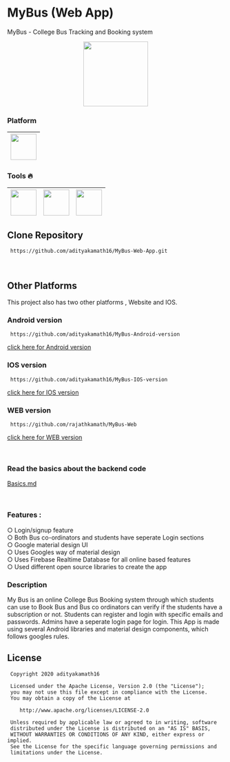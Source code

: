 # MyBus (Web App)

MyBus - College Bus Tracking and Booking system

<p align="center">
<img  height="150" src="https://github.com/adityakamath16/MyBus/blob/master/app/src/main/res/drawable-xxxhdpi/mybus_home_icon.png"></img>
</p>

### Platform
|<img src="https://github.com/adityakamath16/adityakamath16/blob/master/images/connect_with_me_images/www.svg" width=60> |
|:---:| 

### Tools :fire:
|<img src="https://github.com/adityakamath16/adityakamath16/blob/master/images/tools/1200px-Android_Studio_icon.svg.png" width=60> | <img src="https://github.com/adityakamath16/adityakamath16/blob/master/images/tools/logo-stable.png" width=60> | <img src="https://firebasestorage.googleapis.com/v0/b/github--images.appspot.com/o/Github%20images%2Ffirebase.png?alt=media&token=b31bf89b-27a9-4192-9c7f-ae8eedb56554 " width=60> | 
|:---:|:---:|:---:|

 ## Clone Repository
 ```
  https://github.com/adityakamath16/MyBus-Web-App.git
 ```
<br>

 ## Other Platforms
 This project also has two other platforms , Website and IOS.
 
 ### Android version
 ```
  https://github.com/adityakamath16/MyBus-Android-version
 ```
 [click here for Android version](https://github.com/adityakamath16/MyBus-Android-version)
 ### IOS version
 ```
  https://github.com/adityakamath16/MyBus-IOS-version
 ```
 [click here for IOS version](https://github.com/adityakamath16/MyBus-IOS-version)
 ### WEB version
 ```
  https://github.com/rajathkamath/MyBus-Web
 ```
 [click here for WEB version](https://github.com/rajathkamath/MyBus-Web)
  
<br>


 ### Read the basics about the backend code

  [Basics.md](https://github.com/adityakamath16/MyBus-Android-version/blob/master/Basics.md)

<br>

<p><h3>Features : </h3></p>
○ Login/signup feature<br>
○ Both Bus co-ordinators and students have seperate Login sections <br>
○ Google material design UI<br>
○ Uses Googles way of material design<br>
○ Uses Firebase Realtime Database for all online based features<br>
○ Used different open source libraries to create the app<br>

### Description
<p>My Bus is an online College Bus Booking system through which students can use to Book Bus and Bus co ordinators can verify if the students have a subscription or not. Students can register and login with specific emails and passwords. Admins have a seperate login page for login. This App is made using several Android libraries and material design components, which follows googles rules.</p>

License
 -------
 
     Copyright 2020 adityakamath16
 
     Licensed under the Apache License, Version 2.0 (the "License");
     you may not use this file except in compliance with the License.
     You may obtain a copy of the License at
 
        http://www.apache.org/licenses/LICENSE-2.0
 
     Unless required by applicable law or agreed to in writing, software
     distributed under the License is distributed on an "AS IS" BASIS,
     WITHOUT WARRANTIES OR CONDITIONS OF ANY KIND, either express or implied.
     See the License for the specific language governing permissions and
     limitations under the License.

